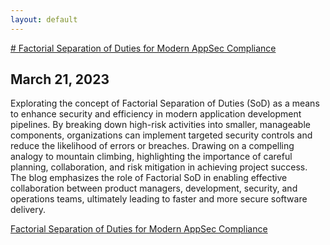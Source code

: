 ```yaml
---
layout: default
---
```


[# Factorial Separation of Duties for Modern AppSec Compliance](./2023-03-21-factorial-separation-appsec-compliance.md)

## March 21, 2023

Explorating the concept of Factorial Separation of Duties (SoD) as a means to enhance security and efficiency in modern application development pipelines. By breaking down high-risk activities into smaller, manageable components, organizations can implement targeted security controls and reduce the likelihood of errors or breaches. Drawing on a compelling analogy to mountain climbing, highlighting the importance of careful planning, collaboration, and risk mitigation in achieving project success. The blog emphasizes the role of Factorial SoD in enabling effective collaboration between product managers, development, security, and operations teams, ultimately leading to faster and more secure software delivery.

[Factorial Separation of Duties for Modern AppSec Compliance](./2023-03-21-factorial-separation-appsec-compliance.md)

